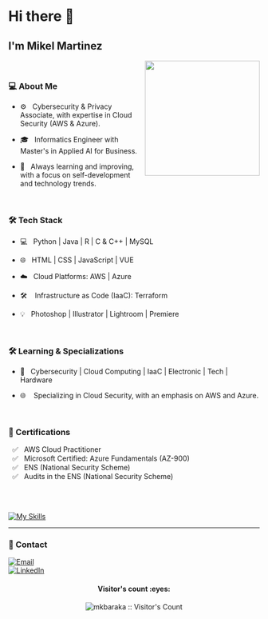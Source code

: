 ### <h1> Hi there 👋</h1> 
 <h2> I'm Mikel Martinez </h2>


<img align='right' src="https://media.giphy.com/media/Jk9veXoOzMrnC0Y1kU/giphy.gif" width="230">


<br>
<h3> 💻 About Me </h3>



- ⚙️ &nbsp; Cybersecurity & Privacy Associate, with expertise in Cloud Security (AWS & Azure).

- 🎓 &nbsp; Informatics Engineer with Master's in Applied AI for Business.

- 🌱 &nbsp; Always learning and improving, with a focus on self-development and technology trends.

<br>

<h3>🛠 Tech Stack</h3>



- 💻 &nbsp; Python | Java | R | C & C++ | MySQL

- 🌐 &nbsp; HTML | CSS | JavaScript | VUE
  
- ☁️ &nbsp; Cloud Platforms: AWS | Azure

- 🛠  &nbsp; Infrastructure as Code (IaaC): Terraform

- 💡 &nbsp; Photoshop | Illustrator | Lightroom | Premiere

<br>

<h3>🛠 Learning & Specializations</h3>

- 🔧 &nbsp;  Cybersecurity | Cloud Computing | IaaC | Electronic | Tech | Hardware

- 🌐 &nbsp;  Specializing in Cloud Security, with an emphasis on AWS and Azure.

<br>

<h3>📜 Certifications</h3>

&nbsp; ✅ &nbsp; AWS Cloud Practitioner <br>
&nbsp; ✅ &nbsp; Microsoft Certified: Azure Fundamentals (AZ-900)<br>
&nbsp; ✅ &nbsp; ENS (National Security Scheme)<br>
&nbsp; ✅ &nbsp; Audits in the ENS (National Security Scheme) 

<br><br>

[![My Skills](https://skillicons.dev/icons?i=aws,azure,terraform,js,angular,vue,firebase,php,html,css,bootstrap,postman,django,docker,py,r,java,eclipse,dynamodb,mongodb,mysql,nodejs,c,cpp,grafana,raspberrypi,arduino,github,kali,linux,ubuntu,bash,powershell,vscode,ps,pr,discord,bots,notion,apple)](https://skillicons.dev)


<hr>
<h3>💬 Contact  </h3>

<p align="center">

<a href="mailto:mikeltxu12@gmail.com"><img alt="Email" src="https://img.shields.io/badge/Email-mikeltxu12@gmail.com-purple?style=flat-square&logo=gmail"></a> <br>
<a href="https://www.linkedin.com/in/mikel-martinez-a0697211a/"><img alt="LinkedIn" src="https://img.shields.io/badge/LinkedIn-Mikel%20Martinez-purple?style=flat-square&logo=linkedin"></a>

</p>

 
 

<h4 align="center">Visitor's count :eyes:</h4>

<p align="center"><img src="https://profile-counter.glitch.me/{mkbaraka}/count.svg" alt="mkbaraka :: Visitor's Count" /></p>



